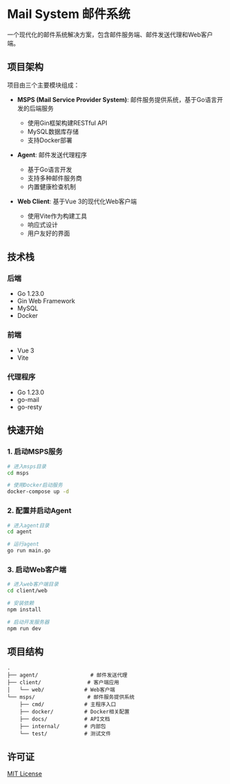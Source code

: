 # Mail System 邮件系统

一个现代化的邮件系统解决方案，包含邮件服务端、邮件发送代理和Web客户端。

## 项目架构

项目由三个主要模块组成：

- **MSPS (Mail Service Provider System)**: 邮件服务提供系统，基于Go语言开发的后端服务
  - 使用Gin框架构建RESTful API
  - MySQL数据库存储
  - 支持Docker部署

- **Agent**: 邮件发送代理程序
  - 基于Go语言开发
  - 支持多种邮件服务商
  - 内置健康检查机制

- **Web Client**: 基于Vue 3的现代化Web客户端
  - 使用Vite作为构建工具
  - 响应式设计
  - 用户友好的界面

## 技术栈

### 后端
- Go 1.23.0
- Gin Web Framework
- MySQL
- Docker

### 前端
- Vue 3
- Vite

### 代理程序
- Go 1.23.0
- go-mail
- go-resty

## 快速开始

### 1. 启动MSPS服务

```bash
# 进入msps目录
cd msps

# 使用Docker启动服务
docker-compose up -d
```

### 2. 配置并启动Agent

```bash
# 进入agent目录
cd agent

# 运行agent
go run main.go
```

### 3. 启动Web客户端

```bash
# 进入web客户端目录
cd client/web

# 安装依赖
npm install

# 启动开发服务器
npm run dev
```

## 项目结构

```
.
├── agent/                 # 邮件发送代理
├── client/               # 客户端应用
│   └── web/             # Web客户端
└── msps/                 # 邮件服务提供系统
    ├── cmd/             # 主程序入口
    ├── docker/          # Docker相关配置
    ├── docs/            # API文档
    ├── internal/        # 内部包
    └── test/            # 测试文件
```

## 许可证

[MIT License](LICENSE)